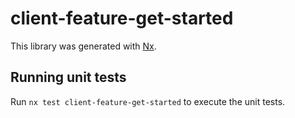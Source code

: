 # client-feature-get-started

This library was generated with [Nx](https://nx.dev).

## Running unit tests

Run `nx test client-feature-get-started` to execute the unit tests.
